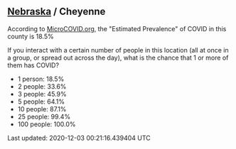 
## [Nebraska](/united-states/nebraska) / Cheyenne

According to [MicroCOVID.org](http://microcovid.org),
the "Estimated Prevalence" of COVID in this county is 18.5%

If you interact with a certain number of people in this location
(all at once in a group, or spread out across the day), what is the chance that
1 or more of them has COVID?

- 1 person: 18.5%
- 2 people: 33.6%
- 3 people: 45.9%
- 5 people: 64.1%
- 10 people: 87.1%
- 25 people: 99.4%
- 100 people: 100.0%

Last updated: 2020-12-03 00:21:16.439404 UTC
